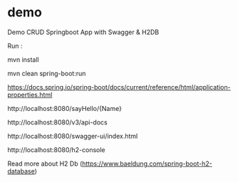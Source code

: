 # demo
Demo CRUD Springboot App with Swagger &amp; H2DB

Run :

mvn install

mvn clean spring-boot:run


https://docs.spring.io/spring-boot/docs/current/reference/html/application-properties.html

http://localhost:8080/sayHello/{Name}

http://localhost:8080/v3/api-docs

http://localhost:8080/swagger-ui/index.html

http://localhost:8080/h2-console

Read more about H2 Db (https://www.baeldung.com/spring-boot-h2-database)



